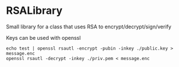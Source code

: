 # RSALibrary
Small library for a class that uses RSA to encrypt/decrypt/sign/verify

Keys can be used with openssl

    echo test | openssl rsautl -encrypt -pubin -inkey ./public.key > message.enc
    openssl rsautl -decrypt -inkey ./priv.pem < message.enc
    